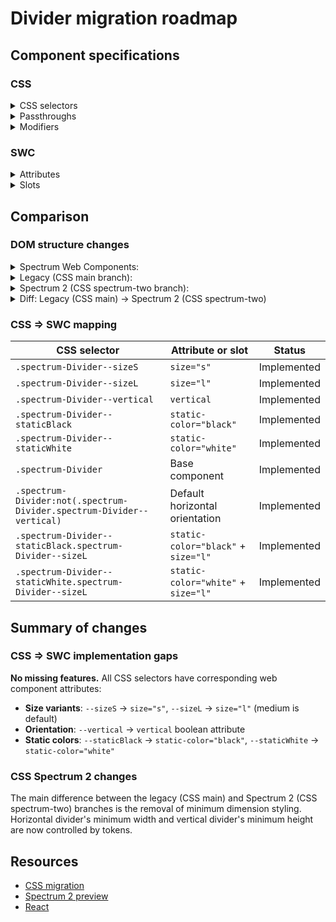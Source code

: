 # Divider migration roadmap

## Component specifications

### CSS

<details>
<summary>CSS selectors</summary>

- `.spectrum-Divider`
- `.spectrum-Divider--sizeL`
- `.spectrum-Divider--sizeS`
- `.spectrum-Divider--staticBlack`
- `.spectrum-Divider--staticBlack.spectrum-Divider--sizeL`
- `.spectrum-Divider--staticWhite`
- `.spectrum-Divider--staticWhite.spectrum-Divider--sizeL`
- `.spectrum-Divider--vertical`
- `.spectrum-Divider:not(.spectrum-Divider.spectrum-Divider--vertical)`

</details>

<details>
<summary>Passthroughs</summary>

None found for this component.

</details>

<details>
<summary>Modifiers</summary>

- `--mod-divider-background-color`
- `--mod-divider-block-minimum-size`
- `--mod-divider-inline-minimum-size`
- `--mod-divider-thickness`
- `--mod-divider-vertical-align`
- `--mod-divider-vertical-height`
- `--mod-divider-vertical-margin`

</details>

### SWC

<details>
<summary>Attributes</summary>

- `size` (s, m, l)
- `vertical` (boolean)
- `static-color` (white, black)

</details>

<details>
<summary>Slots</summary>

None found for this component.

</details>

## Comparison

### DOM structure changes

<details>
<summary>Spectrum Web Components:</summary>

```html
<sp-divider>
    #shadow-root
    <!-- Empty - styling applied to :host -->
</sp-divider>
```

</details>

<details>
<summary>Legacy (CSS main branch):</summary>

```html
<hr
    class="spectrum-Divider spectrum-Divider--sizeM"
    style="min-inline-size: 200px;"
    role="separator"
/>
```

</details>

<details>
<summary>Spectrum 2 (CSS spectrum-two branch):</summary>

```html
<hr
    class="spectrum-Divider spectrum-Divider--sizeM"
    style=""
    role="separator"
/>
```

</details>

<details>
<summary>Diff: Legacy (CSS main) → Spectrum 2 (CSS spectrum-two)</summary>

```diff
<hr
    class="spectrum-Divider spectrum-Divider--sizeM"
-   style="min-inline-size: 200px;"
+   style=""
    role="separator"
/>
```

</details>

### CSS => SWC mapping

| CSS selector                                                          | Attribute or slot                   | Status      |
| --------------------------------------------------------------------- | ----------------------------------- | ----------- |
| `.spectrum-Divider--sizeS`                                            | `size="s"`                          | Implemented |
| `.spectrum-Divider--sizeL`                                            | `size="l"`                          | Implemented |
| `.spectrum-Divider--vertical`                                         | `vertical`                          | Implemented |
| `.spectrum-Divider--staticBlack`                                      | `static-color="black"`              | Implemented |
| `.spectrum-Divider--staticWhite`                                      | `static-color="white"`              | Implemented |
| `.spectrum-Divider`                                                   | Base component                      | Implemented |
| `.spectrum-Divider:not(.spectrum-Divider.spectrum-Divider--vertical)` | Default horizontal orientation      | Implemented |
| `.spectrum-Divider--staticBlack.spectrum-Divider--sizeL`              | `static-color="black"` + `size="l"` | Implemented |
| `.spectrum-Divider--staticWhite.spectrum-Divider--sizeL`              | `static-color="white"` + `size="l"` | Implemented |

## Summary of changes

### CSS => SWC implementation gaps

**No missing features.** All CSS selectors have corresponding web component attributes:

- **Size variants**: `--sizeS` → `size="s"`, `--sizeL` → `size="l"` (medium is default)
- **Orientation**: `--vertical` → `vertical` boolean attribute
- **Static colors**: `--staticBlack` → `static-color="black"`, `--staticWhite` → `static-color="white"`

### CSS Spectrum 2 changes

The main difference between the legacy (CSS main) and Spectrum 2 (CSS spectrum-two) branches is the removal of minimum dimension styling. Horizontal divider's minimum width and vertical divider's minimum height are now controlled by tokens.

## Resources

- [CSS migration](https://github.com/adobe/spectrum-css/pull/3557)
- [Spectrum 2 preview](https://spectrumcss.z13.web.core.windows.net/pr-2352/index.html?path=/docs/components-divider--docs)
- [React](https://react-spectrum.adobe.com/s2/index.html?path=/docs/divider--docs)
